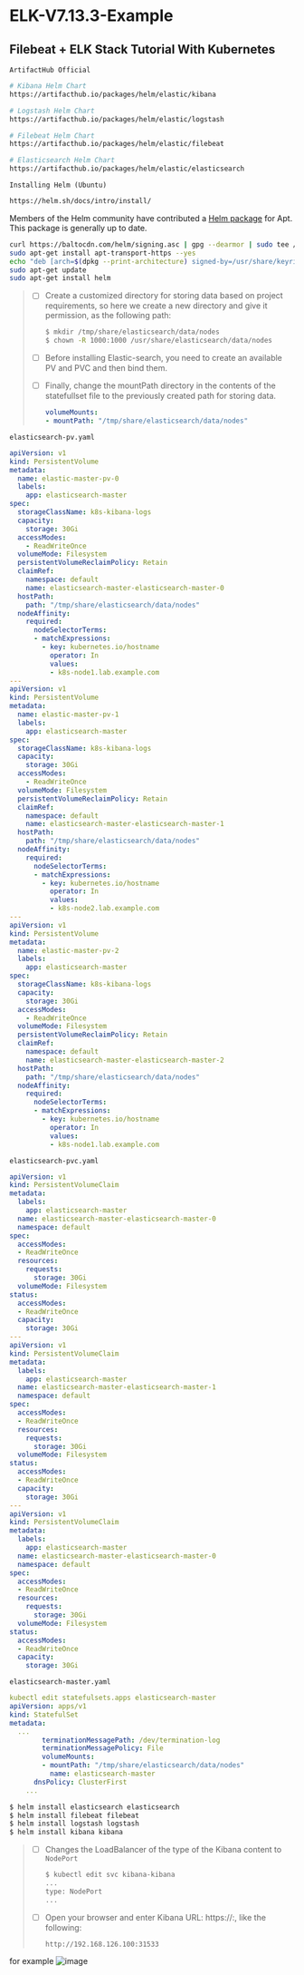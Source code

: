# ELK-V7.13.3-Example
## Filebeat + ELK Stack Tutorial With Kubernetes



`ArtifactHub Official`

```bash
# Kibana Helm Chart
https://artifacthub.io/packages/helm/elastic/kibana

# Logstash Helm Chart
https://artifacthub.io/packages/helm/elastic/logstash

# Filebeat Helm Chart
https://artifacthub.io/packages/helm/elastic/filebeat

# Elasticsearch Helm Chart
https://artifacthub.io/packages/helm/elastic/elasticsearch
```



`Installing Helm (Ubuntu)`

```bash
https://helm.sh/docs/intro/install/
```

Members of the Helm community have contributed a [Helm package](https://helm.baltorepo.com/stable/debian/) for Apt. This package is generally up to date.

```bash
curl https://baltocdn.com/helm/signing.asc | gpg --dearmor | sudo tee /usr/share/keyrings/helm.gpg > /dev/null
sudo apt-get install apt-transport-https --yes
echo "deb [arch=$(dpkg --print-architecture) signed-by=/usr/share/keyrings/helm.gpg] https://baltocdn.com/helm/stable/debian/ all main" | sudo tee /etc/apt/sources.list.d/helm-stable-debian.list
sudo apt-get update
sudo apt-get install helm
```



> - [ ] Create a customized directory for storing data based on project requirements, so here we create a new directory and give it permission, as the following path:
>
>   ```bash
>   $ mkdir /tmp/share/elasticsearch/data/nodes
>   $ chown -R 1000:1000 /usr/share/elasticsearch/data/nodes
>   ```
>
> - [ ] Before installing Elastic-search, you need to create an available PV and PVC and then bind them.
>
> - [ ] Finally, change the mountPath directory in the contents of the statefullset file to the previously created path for storing data.
>
>   ```yaml
>   volumeMounts:
>   - mountPath: "/tmp/share/elasticsearch/data/nodes"
>   ```

`elasticsearch-pv.yaml`

```yaml
apiVersion: v1
kind: PersistentVolume
metadata:
  name: elastic-master-pv-0
  labels:
    app: elasticsearch-master
spec:
  storageClassName: k8s-kibana-logs
  capacity:
    storage: 30Gi
  accessModes:
    - ReadWriteOnce
  volumeMode: Filesystem
  persistentVolumeReclaimPolicy: Retain
  claimRef:
    namespace: default
    name: elasticsearch-master-elasticsearch-master-0
  hostPath:
    path: "/tmp/share/elasticsearch/data/nodes"
  nodeAffinity:
    required:
      nodeSelectorTerms:
      - matchExpressions:
        - key: kubernetes.io/hostname
          operator: In
          values:
          - k8s-node1.lab.example.com
---
apiVersion: v1
kind: PersistentVolume
metadata:
  name: elastic-master-pv-1
  labels:
    app: elasticsearch-master
spec:
  storageClassName: k8s-kibana-logs
  capacity:
    storage: 30Gi
  accessModes:
    - ReadWriteOnce
  volumeMode: Filesystem
  persistentVolumeReclaimPolicy: Retain
  claimRef:
    namespace: default
    name: elasticsearch-master-elasticsearch-master-1
  hostPath:
    path: "/tmp/share/elasticsearch/data/nodes"
  nodeAffinity:
    required:
      nodeSelectorTerms:
      - matchExpressions:
        - key: kubernetes.io/hostname
          operator: In
          values:
          - k8s-node2.lab.example.com
---
apiVersion: v1
kind: PersistentVolume
metadata:
  name: elastic-master-pv-2
  labels:
    app: elasticsearch-master
spec:
  storageClassName: k8s-kibana-logs
  capacity:
    storage: 30Gi
  accessModes:
    - ReadWriteOnce
  volumeMode: Filesystem
  persistentVolumeReclaimPolicy: Retain
  claimRef:
    namespace: default
    name: elasticsearch-master-elasticsearch-master-2
  hostPath:
    path: "/tmp/share/elasticsearch/data/nodes"
  nodeAffinity:
    required:
      nodeSelectorTerms:
      - matchExpressions:
        - key: kubernetes.io/hostname
          operator: In
          values:
          - k8s-node1.lab.example.com
```



`elasticsearch-pvc.yaml`

```yaml
apiVersion: v1
kind: PersistentVolumeClaim
metadata:
  labels:
    app: elasticsearch-master
  name: elasticsearch-master-elasticsearch-master-0
  namespace: default
spec:
  accessModes:
  - ReadWriteOnce
  resources:
    requests:
      storage: 30Gi
  volumeMode: Filesystem
status:
  accessModes:
  - ReadWriteOnce
  capacity:
    storage: 30Gi
---
apiVersion: v1
kind: PersistentVolumeClaim
metadata:
  labels:
    app: elasticsearch-master
  name: elasticsearch-master-elasticsearch-master-1
  namespace: default
spec:
  accessModes:
  - ReadWriteOnce
  resources:
    requests:
      storage: 30Gi
  volumeMode: Filesystem
status:
  accessModes:
  - ReadWriteOnce
  capacity:
    storage: 30Gi
---
apiVersion: v1
kind: PersistentVolumeClaim
metadata:
  labels:
    app: elasticsearch-master
  name: elasticsearch-master-elasticsearch-master-0
  namespace: default
spec:
  accessModes:
  - ReadWriteOnce
  resources:
    requests:
      storage: 30Gi
  volumeMode: Filesystem
status:
  accessModes:
  - ReadWriteOnce
  capacity:
    storage: 30Gi
```



`elasticsearch-master.yaml`

```yaml
kubectl edit statefulsets.apps elasticsearch-master
apiVersion: apps/v1
kind: StatefulSet
metadata:
  ...
        terminationMessagePath: /dev/termination-log
        terminationMessagePolicy: File
        volumeMounts:
        - mountPath: "/tmp/share/elasticsearch/data/nodes"
          name: elasticsearch-master
      dnsPolicy: ClusterFirst
    ...
```



```bash
$ helm install elasticsearch elasticsearch
$ helm install filebeat filebeat
$ helm install logstash logstash
$ helm install kibana kibana
```





> - [ ] Changes the LoadBalancer of the type of the Kibana content to `NodePort`
>
>   ```bash
>   $ kubectl edit svc kibana-kibana
>   ...
>   type: NodePort
>   ...
>   ```
>
> - [ ] Open your browser and enter Kibana URL: https://<node-ip>:<nodeport>, like the following:
>
>   ```
>   http://192.168.126.100:31533
>   ```




for example
![image](https://user-images.githubusercontent.com/49580847/170850650-f3ac5628-e8d2-4a12-a721-b3f85b747fd2.png)


